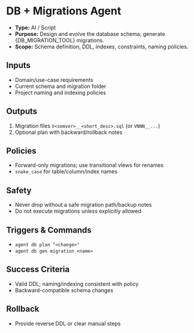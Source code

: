 # DB + Migrations Agent

- **Type:** AI / Script
- **Purpose:** Design and evolve the database schema; generate {DB_MIGRATION_TOOL} migrations.
- **Scope:** Schema definition, DDL, indexes, constraints, naming policies.

## Inputs
- Domain/use-case requirements
- Current schema and migration folder
- Project naming and indexing policies

## Outputs
1) Migration files `V<semver>__<short_desc>.sql` (or `VNNN__...`)  
2) Optional plan with backward/rollback notes

## Policies
- Forward-only migrations; use transitional views for renames
- `snake_case` for table/column/index names

## Safety
- Never drop without a safe migration path/backup notes
- Do not execute migrations unless explicitly allowed

## Triggers & Commands
- `agent db plan "<change>"`
- `agent db gen migration <name>`

## Success Criteria
- Valid DDL; naming/indexing consistent with policy
- Backward-compatible schema changes

## Rollback
- Provide reverse DDL or clear manual steps
